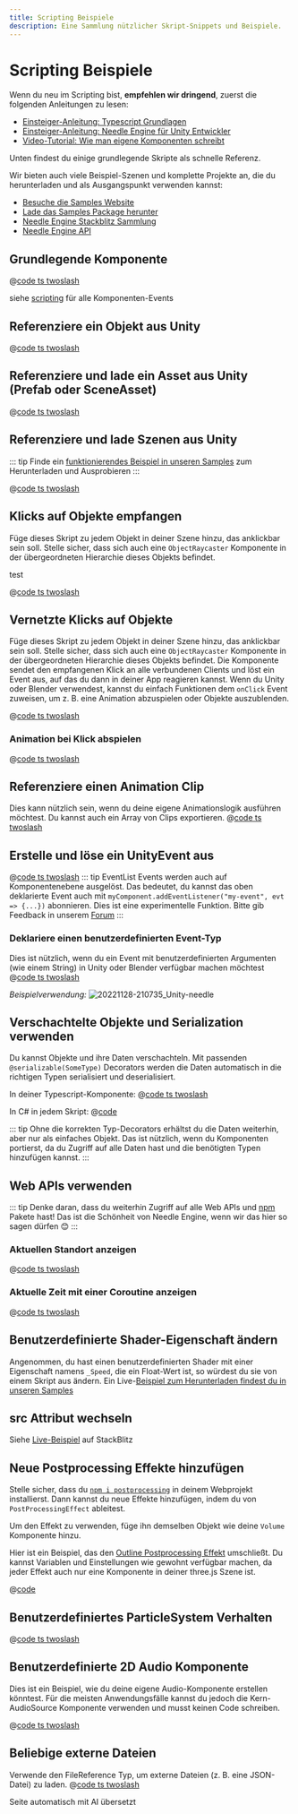 ```yaml
---
title: Scripting Beispiele
description: Eine Sammlung nützlicher Skript-Snippets und Beispiele.
---
```


# Scripting Beispiele

Wenn du neu im Scripting bist, **empfehlen wir dringend**, zuerst die folgenden Anleitungen zu lesen:

- [Einsteiger-Anleitung: Typescript Grundlagen](./getting-started/typescript-essentials.md)
- [Einsteiger-Anleitung: Needle Engine für Unity Entwickler](./getting-started/for-unity-developers.md)
- [Video-Tutorial: Wie man eigene Komponenten schreibt](https://youtu.be/uf5UK0bLHlY?si=82U_2L4n2V7XL7RJ)

Unten findest du einige grundlegende Skripte als schnelle Referenz.

Wir bieten auch viele Beispiel-Szenen und komplette Projekte an, die du herunterladen und als Ausgangspunkt verwenden kannst:
- [Besuche die Samples Website](https://engine.needle.tools/samples?utm_source=needle_docs&utm_content=scripting_examples)
- [Lade das Samples Package herunter](https://engine.needle.tools/downloads/unity/samples)
- [Needle Engine Stackblitz Sammlung](https://stackblitz.com/@marwie/collections/needle-engine)
- [Needle Engine API](https://engine.needle.tools/api)

## Grundlegende Komponente
<stackblitz file="@code/basic-component.ts"></stackblitz>
@[code ts twoslash](@code/basic-component.ts)

siehe [scripting](scripting#lifecycle-methods) für alle Komponenten-Events

## Referenziere ein Objekt aus Unity
@[code ts twoslash](@code/component-object-reference.ts)

## Referenziere und lade ein Asset aus Unity (Prefab oder SceneAsset)
@[code ts twoslash](@code/component-prefab.ts)

## Referenziere und lade Szenen aus Unity
::: tip
Finde ein [funktionierendes Beispiel in unseren Samples](https://engine.needle.tools/samples/multi-scenes-(dynamic-loading)) zum Herunterladen und Ausprobieren
:::

@[code ts twoslash](@code/component-scene.ts)

## Klicks auf Objekte empfangen
Füge dieses Skript zu jedem Objekt in deiner Szene hinzu, das anklickbar sein soll. Stelle sicher, dass sich auch eine `ObjectRaycaster` Komponente in der übergeordneten Hierarchie dieses Objekts befindet.

<stackblitz file="@code/component-click.ts">
test
</stackblitz>

@[code ts twoslash](@code/component-click.ts)


## Vernetzte Klicks auf Objekte

Füge dieses Skript zu jedem Objekt in deiner Szene hinzu, das anklickbar sein soll. Stelle sicher, dass sich auch eine `ObjectRaycaster` Komponente in der übergeordneten Hierarchie dieses Objekts befindet.
Die Komponente sendet den empfangenen Klick an alle verbundenen Clients und löst ein Event aus, auf das du dann in deiner App reagieren kannst. Wenn du Unity oder Blender verwendest, kannst du einfach Funktionen dem `onClick` Event zuweisen, um z. B. eine Animation abzuspielen oder Objekte auszublenden.

@[code ts twoslash](@code/component-click-networking.ts)

### Animation bei Klick abspielen
@[code ts twoslash](@code/component-animation-onclick.ts)

## Referenziere einen Animation Clip
Dies kann nützlich sein, wenn du deine eigene Animationslogik ausführen möchtest.
Du kannst auch ein Array von Clips exportieren.
@[code ts twoslash](@code/component-animationclip.ts)


## Erstelle und löse ein UnityEvent aus

@[code ts twoslash](@code/component-unityevent.ts)
::: tip
EventList Events werden auch auf Komponentenebene ausgelöst. Das bedeutet, du kannst das oben deklarierte Event auch mit ``myComponent.addEventListener("my-event", evt => {...})`` abonnieren.
Dies ist eine experimentelle Funktion. Bitte gib Feedback in unserem [Forum](https://forum.needle.tools/?utm_source=needle_docs&utm_content=content)
:::


### Deklariere einen benutzerdefinierten Event-Typ
Dies ist nützlich, wenn du ein Event mit benutzerdefinierten Argumenten (wie einem String) in Unity oder Blender verfügbar machen möchtest
@[code ts twoslash](@code/component-customevent.ts)

_Beispielverwendung:_
![20221128-210735_Unity-needle](https://user-images.githubusercontent.com/2693840/204370950-4c89b877-90d7-4e6f-8266-3352e6da16f4.png)

## Verschachtelte Objekte und Serialization verwenden

Du kannst Objekte und ihre Daten verschachteln. Mit passenden ``@serializable(SomeType)`` Decorators werden die Daten automatisch in die richtigen Typen serialisiert und deserialisiert.

In deiner Typescript-Komponente:
@[code ts twoslash](@code/component-nested-serialization.ts)

In C# in jedem Skript:
@[code](@code/component-nested-serialization-cs.cs)

::: tip
Ohne die korrekten Typ-Decorators erhältst du die Daten weiterhin, aber nur als einfaches Objekt. Das ist nützlich, wenn du Komponenten portierst, da du Zugriff auf alle Daten hast und die benötigten Typen hinzufügen kannst.
:::

## Web APIs verwenden
::: tip
Denke daran, dass du weiterhin Zugriff auf alle Web APIs und [npm](https://npmjs.org) Pakete hast!
Das ist die Schönheit von Needle Engine, wenn wir das hier so sagen dürfen 😊
:::

### Aktuellen Standort anzeigen
@[code ts twoslash](@code/component-location.ts)

### Aktuelle Zeit mit einer Coroutine anzeigen
@[code ts twoslash](@code/component-time.ts)

<video-embed src="./videos/component-time.mp4" limit_height />


## Benutzerdefinierte Shader-Eigenschaft ändern

Angenommen, du hast einen benutzerdefinierten Shader mit einer Eigenschaft namens `_Speed`, die ein Float-Wert ist, so würdest du sie von einem Skript aus ändern.
Ein Live-[Beispiel zum Herunterladen findest du in unseren Samples](https://engine.needle.tools/samples/shaders/)

<!-- SAMPLE modify custom shader material property -->


## src Attribut wechseln

Siehe [Live-Beispiel](https://stackblitz.com/edit/needle-engine-cycle-src?file=index.html) auf StackBlitz


## Neue Postprocessing Effekte hinzufügen

Stelle sicher, dass du [`npm i postprocessing`](https://github.com/pmndrs/postprocessing) in deinem Webprojekt installierst. Dann kannst du neue Effekte hinzufügen, indem du von `PostProcessingEffect` ableitest.

Um den Effekt zu verwenden, füge ihn demselben Objekt wie deine `Volume` Komponente hinzu.

Hier ist ein Beispiel, das den [Outline Postprocessing Effekt](https://pmndrs.github.io/postprocessing/public/demo/#outline) umschließt. Du kannst Variablen und Einstellungen wie gewohnt verfügbar machen, da jeder Effekt auch nur eine Komponente in deiner three.js Szene ist.

@[code](@code/custom-post-effect.ts)


## Benutzerdefiniertes ParticleSystem Verhalten


@[code ts twoslash](@code/custom-particle-system-behaviour.ts)


## Benutzerdefinierte 2D Audio Komponente

Dies ist ein Beispiel, wie du deine eigene Audio-Komponente erstellen könntest.
Für die meisten Anwendungsfälle kannst du jedoch die Kern-AudioSource Komponente verwenden und musst keinen Code schreiben.

@[code ts twoslash](@code/component-2d-audio.ts)


## Beliebige externe Dateien

Verwende den FileReference Typ, um externe Dateien (z. B. eine JSON-Datei) zu laden.
@[code ts twoslash](@code/component-filereference.ts)

<!-- SAMPLE receive click from HTML button
## HTML-Element-Klick in Komponente empfangen
-->



<!-- SAMPLE disable environment light
## Umgebungslicht deaktivieren
-->


<!-- SAMPLE using mediapipe with hands
## mediapipe Paket verwenden, um die 3D-Szene mit Händen zu steuern
Stelle sicher, dass du das mediapipe Paket installierst. Besuche den GitHub-Link unten, um die komplette Projekteinrichtung zu sehen.
Probiere es [hier live aus](https://engine.needle.tools/samples/mediapipe-hands/) - erfordert eine Webcam/Kamera
-->


<!-- SAMPLE Change Color On Collision
## Farbe bei Kollision ändern
-->

<!-- SAMPLE Physics Trigger Relay
## Physik Trigger Relay
Löse Events mit den Physik-Trigger-Methoden eines Objekts aus
-->

<!-- SAMPLE Auto Reset
## Auto Reset
Setze die Position eines Objekts automatisch zurück, wenn es einen Physik-Trigger verlässt
-->

<!-- SAMPLE Play Audio On Collision
## Audio bei Kollision abspielen
-->

<!-- SAMPLE Set Random Color
## Zufällige Farbe setzen
Zufällige Farbe eines Objekts beim Start festlegen. Beachte, dass die Materialien in der `start` Methode geklont werden
-->

<!-- SAMPLE Timed Spawn
## Objekte über Zeit spawnen
-->
Seite automatisch mit AI übersetzt